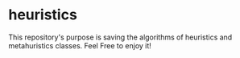 # heuristics
This repository's purpose is saving the algorithms of heuristics and metahuristics classes. Feel Free to enjoy it!

